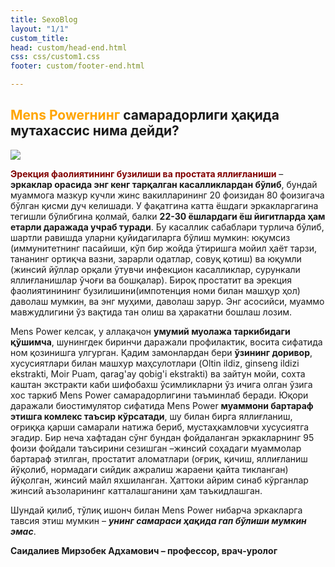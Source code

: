 ```yaml
---
title: SexoBlog
layout: "1/1"
custom_title: 
head: custom/head-end.html
css: css/custom1.css
footer: custom/footer-end.html

---
```


## <span style="color: orange">Mens Powerнинг</span> самарадорлиги ҳақида мутахассис нима дейди?

[![](/jpg/expert-img.jpg)](#)



<span style="color: maroon">**Эрекция фаолиятининг бузилиши ва простата яллиғланиши**</span> – **эркаклар орасида энг кенг тарқалган касалликлардан бўлиб**, бундай муаммога мазкур кучли жинс вакилларининг 20 фоизидан 80 фоизигача бўлган қисми дуч келишади. У фақатгина катта ёшдаги эркакларгагина тегишли бўлибгина қолмай, балки **22-30 ёшлардаги ёш йигитларда ҳам етарли даражада учраб туради**. Бу касаллик сабаблари турлича бўлиб, шартли равишда уларни қуйидагиларга бўлиш мумкин: юқумсиз (иммунитетнинг пасайиши, кўп бир жойда ўтиришга мойил ҳаёт тарзи, тананинг ортиқча вазни, зарарли одатлар, совуқ қотиш) ва юқумли (жинсий йўллар орқали ўтувчи инфекцион касалликлар, сурункали яллиғланишлар ўчоғи ва бошқалар). Бироқ простатит ва эрекция фаолиятинининг бузилишини(импотенция номи билан машҳур ҳол) даволаш мумкин, ва энг муҳими, даволаш зарур. Энг асосийси, муаммо мавжудлигини ўз вақтида тан олиш ва ҳаракатни бошлаш лозим.

Mens Power келсак, у аллақачон **умумий муолажа таркибидаги қўшимча**, шунингдек биринчи даражали профилактик, восита сифатида ном қозинишга улгурган. Қадим замонлардан бери **ўзининг доривор**, хусусиятлари билан машхур маҳсулотлари (Oltin ildiz, ginseng ildizi ekstrakti, Moir Puam, qarag'ay qobig'i ekstrakti) ва зайтун мойи, сохта каштан экстракти каби шифобахш ўсимликларни ўз ичига олган ўзига хос таркиб Mens Power самарадорлигини таъминлаб беради. Юқори даражали биостимулятор сифатида Mens Power **муаммони бартараф этишга комлекс таъсир кўрсатади**, шу билан бирга яллиғланиш, оғриққа қарши самарали натижа бериб, мустаҳкамловчи хусусиятга эгадир. Бир неча хафтадан сўнг бундан фойдаланган эркакларнинг 95 фоизи фойдали таъсирини сезишган –жинсий соҳадаги муаммолар бартараф этилган, простатит аломатлари (оғриқ, қичиш, яллиғланиш йўқолиб, нормадаги сийдик ажралиш жараени қайта тикланган) йўқолган, жинсий майл яхшиланган. Ҳаттоки айрим синаб кўрганлар жинсий аъзоларининг катталашганини ҳам таъкидлашган. 

Шундай қилиб, тўлиқ ишонч билан Mens Power нибарча эркакларга тавсия этиш мумкин – ***унинг самараси ҳақида гап бўлиши мумкин эмас***.

**Саидалиев Мирзобек Адхамович – профессор, врач-уролог**

